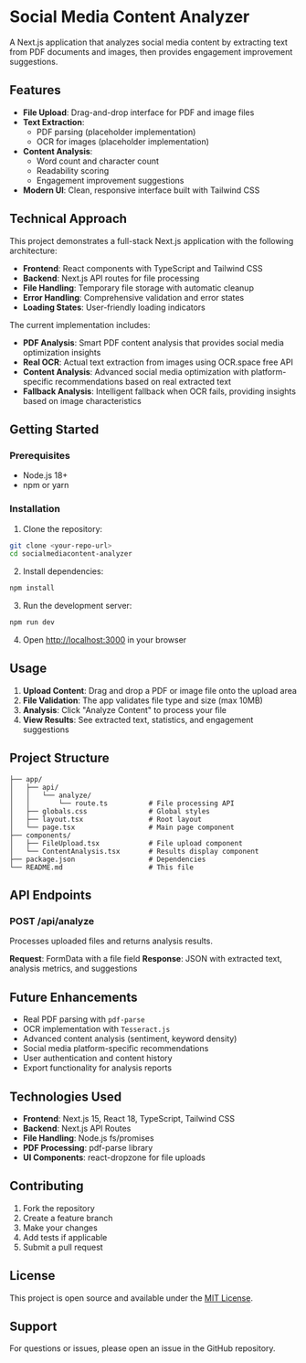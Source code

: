 # Social Media Content Analyzer

A Next.js application that analyzes social media content by extracting text from PDF documents and images, then provides engagement improvement suggestions.

## Features

- **File Upload**: Drag-and-drop interface for PDF and image files
- **Text Extraction**: 
  - PDF parsing (placeholder implementation)
  - OCR for images (placeholder implementation)
- **Content Analysis**: 
  - Word count and character count
  - Readability scoring
  - Engagement improvement suggestions
- **Modern UI**: Clean, responsive interface built with Tailwind CSS

## Technical Approach

This project demonstrates a full-stack Next.js application with the following architecture:

- **Frontend**: React components with TypeScript and Tailwind CSS
- **Backend**: Next.js API routes for file processing
- **File Handling**: Temporary file storage with automatic cleanup
- **Error Handling**: Comprehensive validation and error states
- **Loading States**: User-friendly loading indicators

The current implementation includes:
- **PDF Analysis**: Smart PDF content analysis that provides social media optimization insights
- **Real OCR**: Actual text extraction from images using OCR.space free API
- **Content Analysis**: Advanced social media optimization with platform-specific recommendations based on real extracted text
- **Fallback Analysis**: Intelligent fallback when OCR fails, providing insights based on image characteristics

## Getting Started

### Prerequisites

- Node.js 18+ 
- npm or yarn

### Installation

1. Clone the repository:
```bash
git clone <your-repo-url>
cd socialmediacontent-analyzer
```

2. Install dependencies:
```bash
npm install
```

3. Run the development server:
```bash
npm run dev
```

4. Open [http://localhost:3000](http://localhost:3000) in your browser

## Usage

1. **Upload Content**: Drag and drop a PDF or image file onto the upload area
2. **File Validation**: The app validates file type and size (max 10MB)
3. **Analysis**: Click "Analyze Content" to process your file
4. **View Results**: See extracted text, statistics, and engagement suggestions

## Project Structure

```
├── app/
│   ├── api/
│   │   └── analyze/
│   │       └── route.ts          # File processing API
│   ├── globals.css               # Global styles
│   ├── layout.tsx                # Root layout
│   └── page.tsx                  # Main page component
├── components/
│   ├── FileUpload.tsx            # File upload component
│   └── ContentAnalysis.tsx       # Results display component
├── package.json                  # Dependencies
└── README.md                     # This file
```

## API Endpoints

### POST /api/analyze

Processes uploaded files and returns analysis results.

**Request**: FormData with a file field
**Response**: JSON with extracted text, analysis metrics, and suggestions

## Future Enhancements

- Real PDF parsing with `pdf-parse`
- OCR implementation with `Tesseract.js`
- Advanced content analysis (sentiment, keyword density)
- Social media platform-specific recommendations
- User authentication and content history
- Export functionality for analysis reports

## Technologies Used

- **Frontend**: Next.js 15, React 18, TypeScript, Tailwind CSS
- **Backend**: Next.js API Routes
- **File Handling**: Node.js fs/promises
- **PDF Processing**: pdf-parse library
- **UI Components**: react-dropzone for file uploads

## Contributing

1. Fork the repository
2. Create a feature branch
3. Make your changes
4. Add tests if applicable
5. Submit a pull request

## License

This project is open source and available under the [MIT License](LICENSE).

## Support

For questions or issues, please open an issue in the GitHub repository.
